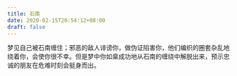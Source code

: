 ```yaml
---
title: 石南
date: 2020-02-15T20:54:12+08:00
draft: false
---
```


梦见自己被石南缠住；邪恶的敌人诽谤你，做伪证陷害你，他们编织的圈套杂乱地绕着你，会使你很不幸。但是梦中你如臬成功地从石南的缠绕中解脱出来，预示忠诚的朋友在危难时刻会挺身而出。